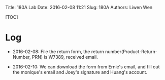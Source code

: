 Title: 180A Lab
Date: 2016-02-08 11:21
Slug: 180A
Authors: Liwen Wen

[TOC]

# Log

  * 2016-02-08: File the return form, the return number(Product-Return-Number, PRN) is W7389, received email.

  * 2016-02-10: We can download the form from Ernie's email, and fill out the monique's email and Joey's signature and Huang's account.
